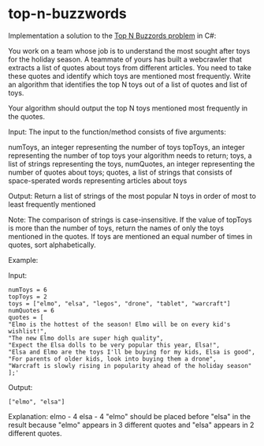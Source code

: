 # top-n-buzzwords
Implementation a solution to the [Top N Buzzords problem](https://aonecode.com/amazon-online-assessment-top-n-buzzwords) in C#:

You work on a team whose job is to understand the most sought after toys for the holiday season. A teammate of yours has built a webcrawler that extracts a list of quotes about toys from different articles. You need to take these quotes and identify which toys are mentioned most frequently. Write an algorithm that identifies the top N toys out of a list of quotes and list of toys.

Your algorithm should output the top N toys mentioned most frequently in the quotes.

Input:
The input to the function/method consists of five arguments:

numToys, an integer representing the number of toys
topToys, an integer representing the number of top toys your algorithm needs to return;
toys, a list of strings representing the toys,
numQuotes, an integer representing the number of quotes about toys;
quotes, a list of strings that consists of space-sperated words representing articles about toys

Output:
Return a list of strings of the most popular N toys in order of most to least frequently mentioned

Note:
The comparison of strings is case-insensitive. If the value of topToys is more than the number of toys, return the names of only the toys mentioned in the quotes. If toys are mentioned an equal number of times in quotes, sort alphabetically.

Example:

Input:
```
numToys = 6
topToys = 2
toys = ["elmo", "elsa", "legos", "drone", "tablet", "warcraft"]
numQuotes = 6
quotes = [
"Elmo is the hottest of the season! Elmo will be on every kid's wishlist!",
"The new Elmo dolls are super high quality",
"Expect the Elsa dolls to be very popular this year, Elsa!",
"Elsa and Elmo are the toys I'll be buying for my kids, Elsa is good",
"For parents of older kids, look into buying them a drone",
"Warcraft is slowly rising in popularity ahead of the holiday season"
];'
```
Output:
```
["elmo", "elsa"]
```
Explanation:
elmo - 4
elsa - 4
"elmo" should be placed before "elsa" in the result because "elmo" appears in 3 different quotes and "elsa" appears in 2 different quotes.
